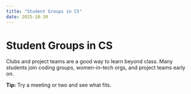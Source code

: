 ```yaml
---
title: "Student Groups in CS"
date: 2025-10-30
---
```


# Student Groups in CS

Clubs and project teams are a good way to learn beyond class. Many students join coding groups, women-in-tech orgs, and project teams early on.

**Tip:** Try a meeting or two and see what fits.
